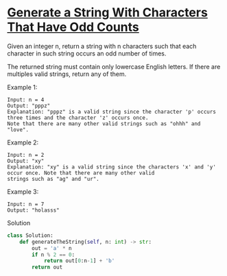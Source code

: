 # [Generate a String With Characters That Have Odd Counts](https://leetcode.com/problems/generate-a-string-with-characters-that-have-odd-counts/)

Given an integer n, return a string with n characters such that each character in such string occurs an odd number of times.

The returned string must contain only lowercase English letters. If there are multiples valid strings, return any of them.  

Example 1:
```
Input: n = 4
Output: "pppz"
Explanation: "pppz" is a valid string since the character 'p' occurs three times and the character 'z' occurs once. 
Note that there are many other valid strings such as "ohhh" and "love".
```
Example 2:
```
Input: n = 2
Output: "xy"
Explanation: "xy" is a valid string since the characters 'x' and 'y' occur once. Note that there are many other valid 
strings such as "ag" and "ur".
```
Example 3:
```
Input: n = 7
Output: "holasss"
```
Solution
```python
class Solution:
    def generateTheString(self, n: int) -> str:
        out = 'a' * n
        if n % 2 == 0:
            return out[0:n-1] + 'b'
        return out
```